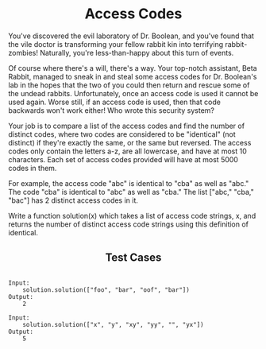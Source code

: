 <h1 align= "center"><b>Access Codes</b></h1>

You've discovered the evil laboratory of Dr. Boolean, and you've found that the vile doctor is transforming your fellow rabbit kin into terrifying rabbit-zombies! Naturally, you're less-than-happy about this turn of events.

Of course where there's a will, there's a way. Your top-notch assistant, Beta Rabbit, managed to sneak in and steal some access codes for Dr. Boolean's lab in the hopes that the two of you could then return and rescue some of the undead rabbits. Unfortunately, once an access code is used it cannot be used again. Worse still, if an access code is used, then that code backwards won't work either! Who wrote this security system?

Your job is to compare a list of the access codes and find the number of distinct codes, where two codes are considered to be "identical" (not distinct) if they're exactly the same, or the same but reversed. The access codes only contain the letters a-z, are all lowercase, and have at most 10 characters. Each set of access codes provided will have at most 5000 codes in them.

For example, the access code "abc" is identical to "cba" as well as "abc." The code "cba" is identical to "abc" as well as "cba." The list ["abc," "cba," "bac"] has 2 distinct access codes in it.

Write a function solution(x) which takes a list of access code strings, x, and returns the number of distinct access code strings using this definition of identical.

<h2 align= "center"><b>Test Cases</b></h2>

```

Input:
    solution.solution(["foo", "bar", "oof", "bar"])
Output:
    2

Input:
    solution.solution(["x", "y", "xy", "yy", "", "yx"])
Output:
    5

```

